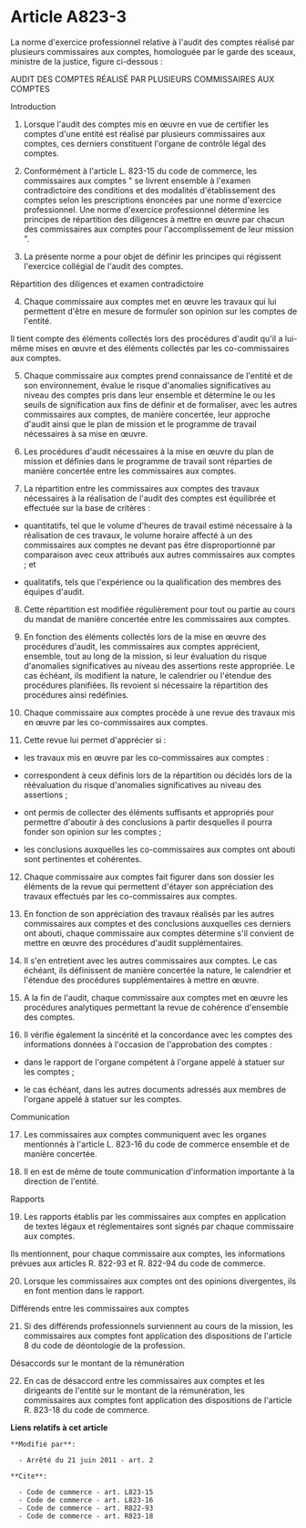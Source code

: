 # Article A823-3

La norme d'exercice professionnel relative à l'audit des comptes réalisé par plusieurs commissaires aux comptes, homologuée
par le garde des sceaux, ministre de la justice, figure ci-dessous : 

AUDIT DES COMPTES RÉALISÉ PAR PLUSIEURS COMMISSAIRES AUX COMPTES 

Introduction 

1. Lorsque l'audit des comptes mis en œuvre en vue de certifier les comptes d'une entité est réalisé par plusieurs
commissaires aux comptes, ces derniers constituent l'organe de contrôle légal des comptes. 

2. Conformément à l'article L. 823-15 du code de commerce, les commissaires aux comptes " se livrent ensemble à l'examen
contradictoire des conditions et des modalités d'établissement des comptes selon les prescriptions énoncées par une norme
d'exercice professionnel. Une norme d'exercice professionnel détermine les principes de répartition des diligences à mettre
en œuvre par chacun des commissaires aux comptes pour l'accomplissement de leur mission ". 

3. La présente norme a pour objet de définir les principes qui régissent l'exercice collégial de l'audit des comptes. 

Répartition des diligences et examen contradictoire 

4. Chaque commissaire aux comptes met en œuvre les travaux qui lui permettent d'être en mesure de formuler son opinion sur
les comptes de l'entité. 

Il tient compte des éléments collectés lors des procédures d'audit qu'il a lui-même mises en œuvre et des éléments collectés
par les co-commissaires aux comptes. 

5. Chaque commissaire aux comptes prend connaissance de l'entité et de son environnement, évalue le risque d'anomalies
significatives au niveau des comptes pris dans leur ensemble et détermine le ou les seuils de signification aux fins de
définir et de formaliser, avec les autres commissaires aux comptes, de manière concertée, leur approche d'audit ainsi que le
plan de mission et le programme de travail nécessaires à sa mise en œuvre. 

6. Les procédures d'audit nécessaires à la mise en œuvre du plan de mission et définies dans le programme de travail sont
réparties de manière concertée entre les commissaires aux comptes. 

7. La répartition entre les commissaires aux comptes des travaux nécessaires à la réalisation de l'audit des comptes est
équilibrée et effectuée sur la base de critères :

- quantitatifs, tel que le volume d'heures de travail estimé nécessaire à la réalisation de ces travaux, le volume horaire
affecté à un des commissaires aux comptes ne devant pas être disproportionné par comparaison avec ceux attribués aux autres
commissaires aux comptes ; et

- qualitatifs, tels que l'expérience ou la qualification des membres des équipes d'audit. 

8. Cette répartition est modifiée régulièrement pour tout ou partie au cours du mandat de manière concertée entre les
commissaires aux comptes. 

9. En fonction des éléments collectés lors de la mise en œuvre des procédures d'audit, les commissaires aux comptes
apprécient, ensemble, tout au long de la mission, si leur évaluation du risque d'anomalies significatives au niveau des
assertions reste appropriée. Le cas échéant, ils modifient la nature, le calendrier ou l'étendue des procédures planifiées.
Ils revoient si nécessaire la répartition des procédures ainsi redéfinies. 

10. Chaque commissaire aux comptes procède à une revue des travaux mis en œuvre par les co-commissaires aux comptes. 

11. Cette revue lui permet d'apprécier si :

- les travaux mis en œuvre par les co-commissaires aux comptes :

- correspondent à ceux définis lors de la répartition ou décidés lors de la réévaluation du risque d'anomalies significatives
au niveau des assertions ;

- ont permis de collecter des éléments suffisants et appropriés pour permettre d'aboutir à des conclusions à partir
desquelles il pourra fonder son opinion sur les comptes ;

- les conclusions auxquelles les co-commissaires aux comptes ont abouti sont pertinentes et cohérentes. 

12. Chaque commissaire aux comptes fait figurer dans son dossier les éléments de la revue qui permettent d'étayer son
appréciation des travaux effectués par les co-commissaires aux comptes. 

13. En fonction de son appréciation des travaux réalisés par les autres commissaires aux comptes et des conclusions
auxquelles ces derniers ont abouti, chaque commissaire aux comptes détermine s'il convient de mettre en œuvre des procédures
d'audit supplémentaires. 

14. Il s'en entretient avec les autres commissaires aux comptes. Le cas échéant, ils définissent de manière concertée la
nature, le calendrier et l'étendue des procédures supplémentaires à mettre en œuvre. 

15. A la fin de l'audit, chaque commissaire aux comptes met en œuvre les procédures analytiques permettant la revue de
cohérence d'ensemble des comptes. 

16. Il vérifie également la sincérité et la concordance avec les comptes des informations données à l'occasion de
l'approbation des comptes :

- dans le rapport de l'organe compétent à l'organe appelé à statuer sur les comptes ;

- le cas échéant, dans les autres documents adressés aux membres de l'organe appelé à statuer sur les comptes. 

Communication 

17. Les commissaires aux comptes communiquent avec les organes mentionnés à l'article L. 823-16 du code de commerce ensemble
et de manière concertée. 

18. Il en est de même de toute communication d'information importante à la direction de l'entité. 

Rapports 

19. Les rapports établis par les commissaires aux comptes en application de textes légaux et réglementaires sont signés par
chaque commissaire aux comptes. 

Ils mentionnent, pour chaque commissaire aux comptes, les informations prévues aux articles R. 822-93 et R. 822-94 du code de
commerce. 

20. Lorsque les commissaires aux comptes ont des opinions divergentes, ils en font mention dans le rapport. 

Différends entre les commissaires aux comptes 

21. Si des différends professionnels surviennent au cours de la mission, les commissaires aux comptes font application des
dispositions de l'article 8 du code de déontologie de la profession. 

Désaccords sur le montant de la rémunération 

22. En cas de désaccord entre les commissaires aux comptes et les dirigeants de l'entité sur le montant de la rémunération,
les commissaires aux comptes font application des dispositions de l'article R. 823-18 du code de commerce.

**Liens relatifs à cet article**

	**Modifié par**:

	  - Arrêté du 21 juin 2011 - art. 2

	**Cite**:

	  - Code de commerce - art. L823-15
	  - Code de commerce - art. L823-16
	  - Code de commerce - art. R822-93
	  - Code de commerce - art. R823-18
